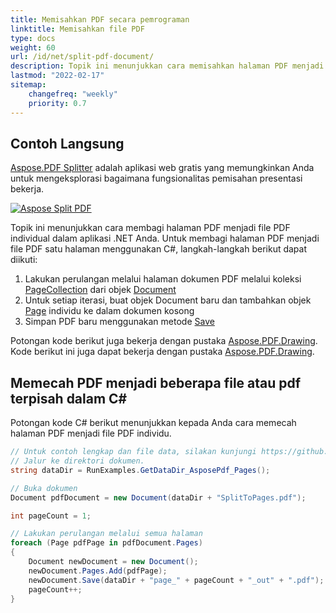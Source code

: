 ```yaml
---
title: Memisahkan PDF secara pemrograman
linktitle: Memisahkan file PDF
type: docs
weight: 60
url: /id/net/split-pdf-document/
description: Topik ini menunjukkan cara memisahkan halaman PDF menjadi file PDF individu dalam aplikasi .NET Anda dengan C#.
lastmod: "2022-02-17"
sitemap:
    changefreq: "weekly"
    priority: 0.7
---
```

<script type="application/ld+json">
{
    "@context": "https://schema.org",
    "@type": "TechArticle",
    "headline": "Memisahkan PDF secara pemrograman",
    "alternativeHeadline": "Cara memisahkan PDF dengan .NET",
    "author": {
        "@type": "Person",
        "name":"Anastasiia Holub",
        "givenName": "Anastasiia",
        "familyName": "Holub",
        "url":"https://www.linkedin.com/in/anastasiia-holub-750430225/"
    },
    "genre": "pembuatan dokumen pdf",
    "keywords": "pdf, c#, memisahkan pdf",
    "wordcount": "302",
    "proficiencyLevel":"Pemula",
    "publisher": {
        "@type": "Organization",
        "name": "Tim Dok Aspose.PDF",
        "url": "https://products.aspose.com/pdf",
        "logo": "https://www.aspose.cloud/templates/aspose/img/products/pdf/aspose_pdf-for-net.svg",
        "alternateName": "Aspose",
        "sameAs": [
            "https://facebook.com/aspose.pdf/",
            "https://twitter.com/asposepdf",
            "https://www.youtube.com/channel/UCmV9sEg_QWYPi6BJJs7ELOg/featured",
            "https://www.linkedin.com/company/aspose",
            "https://stackoverflow.com/questions/tagged/aspose",
            "https://aspose.quora.com/",
            "https://aspose.github.io/"
        ],
        "contactPoint": [
            {
                "@type": "ContactPoint",
                "telephone": "+1 903 306 1676",
                "contactType": "sales",
                "areaServed": "US",
                "availableLanguage": "en"
            },
            {
                "@type": "ContactPoint",
                "telephone": "+44 141 628 8900",
                "contactType": "sales",
                "areaServed": "GB",
                "availableLanguage": "en"
            },
            {
                "@type": "ContactPoint",
                "telephone": "+61 2 8006 6987",
                "contactType": "sales",
                "areaServed": "AU",
                "availableLanguage": "en"
            }
        ]
    },
    "url": "/net/split-pdf-document/",
    "mainEntityOfPage": {
        "@type": "WebPage",
        "@id": "/net/split-pdf-document/"
    },
    "dateModified": "2022-02-04",
    "description": "Topik ini menunjukkan cara memisahkan halaman PDF menjadi file PDF individu dalam aplikasi .NET Anda dengan C#."
}
</script>
## Contoh Langsung

[Aspose.PDF Splitter](https://products.aspose.app/pdf/splitter) adalah aplikasi web gratis yang memungkinkan Anda untuk mengeksplorasi bagaimana fungsionalitas pemisahan presentasi bekerja.

[![Aspose Split PDF](splitter.png)](https://products.aspose.app/pdf/splitter)

Topik ini menunjukkan cara membagi halaman PDF menjadi file PDF individual dalam aplikasi .NET Anda. Untuk membagi halaman PDF menjadi file PDF satu halaman menggunakan C#, langkah-langkah berikut dapat diikuti:

1. Lakukan perulangan melalui halaman dokumen PDF melalui koleksi [PageCollection](https://reference.aspose.com/pdf/net/aspose.pdf/pagecollection) dari objek [Document](https://reference.aspose.com/pdf/net/aspose.pdf/document)
1. Untuk setiap iterasi, buat objek Document baru dan tambahkan objek [Page](https://reference.aspose.com/pdf/net/aspose.pdf/page) individu ke dalam dokumen kosong
1. Simpan PDF baru menggunakan metode [Save](https://reference.aspose.com/pdf/net/aspose.pdf.document/save/methods/4)

Potongan kode berikut juga bekerja dengan pustaka [Aspose.PDF.Drawing](/pdf/id/net/drawing/).
Kode berikut ini juga dapat bekerja dengan pustaka [Aspose.PDF.Drawing](/pdf/id/net/drawing/).

## Memecah PDF menjadi beberapa file atau pdf terpisah dalam C#

Potongan kode C# berikut menunjukkan kepada Anda cara memecah halaman PDF menjadi file PDF individu.

```csharp
// Untuk contoh lengkap dan file data, silakan kunjungi https://github.com/aspose-pdf/Aspose.PDF-for-.NET
// Jalur ke direktori dokumen.
string dataDir = RunExamples.GetDataDir_AsposePdf_Pages();

// Buka dokumen
Document pdfDocument = new Document(dataDir + "SplitToPages.pdf");

int pageCount = 1;

// Lakukan perulangan melalui semua halaman
foreach (Page pdfPage in pdfDocument.Pages)
{
    Document newDocument = new Document();
    newDocument.Pages.Add(pdfPage);
    newDocument.Save(dataDir + "page_" + pageCount + "_out" + ".pdf");
    pageCount++;
}
```

